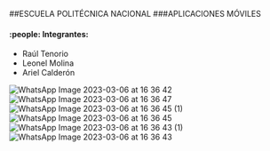 ##ESCUELA POLITÉCNICA NACIONAL 
###APLICACIONES MÓVILES 
#### :people: Integrantes: 
- Raúl Tenorio 
- Leonel Molina 
- Ariel Calderón

![WhatsApp Image 2023-03-06 at 16 36 42](https://user-images.githubusercontent.com/74626123/223237717-42c27d11-ac4b-47b3-9775-bcee096519f6.jpeg)
![WhatsApp Image 2023-03-06 at 16 36 47](https://user-images.githubusercontent.com/74626123/223237732-162d2ef7-1351-47d7-b410-da3c1027b2a1.jpeg)
![WhatsApp Image 2023-03-06 at 16 36 45 (1)](https://user-images.githubusercontent.com/74626123/223237761-a8845ae5-b8eb-4a89-91d4-5a359ef0075c.jpeg)
![WhatsApp Image 2023-03-06 at 16 36 45](https://user-images.githubusercontent.com/74626123/223237795-91f5ddb3-044e-4abf-8e2f-d9a5bf295b2b.jpeg)
![WhatsApp Image 2023-03-06 at 16 36 43 (1)](https://user-images.githubusercontent.com/74626123/223237826-c2011306-8551-49ac-acab-30f6987bd38e.jpeg)
![WhatsApp Image 2023-03-06 at 16 36 43](https://user-images.githubusercontent.com/74626123/223237854-5c22b7d9-6443-4965-a928-f20f39c748ef.jpeg)

